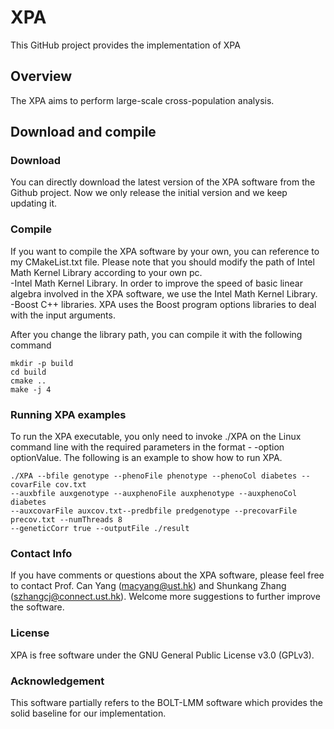 # XPA
This GitHub project provides the implementation of XPA

## Overview 

The XPA aims to perform large-scale cross-population analysis.

## Download and compile
### Download
You can directly download the latest version of the XPA software from the Github project. Now we only release the initial version and we keep updating it.
### Compile 
If you want to compile the XPA software by your own, you can reference to my CMakeList.txt file. Please note that you should modify the path of Intel Math Kernel Library according to your own pc.  
-Intel Math Kernel Library. In order to improve the speed of basic linear algebra involved in the XPA software, we use the Intel Math Kernel Library.  
-Boost C++ libraries. XPA uses the Boost program options libraries to deal with the input arguments.

After you change the library path, you can compile it with the following command
```
mkdir -p build
cd build
cmake ..
make -j 4
```
### Running XPA examples
To run the XPA executable, you only need to invoke ./XPA on the Linux command line with the required parameters in the format - -option optionValue. The following is an example to show how to run XPA.
  ```
  ./XPA --bfile genotype --phenoFile phenotype --phenoCol diabetes --covarFile cov.txt 
  --auxbfile auxgenotype --auxphenoFile auxphenotype --auxphenoCol diabetes 
  --auxcovarFile auxcov.txt--predbfile predgenotype --precovarFile precov.txt --numThreads 8 
  --geneticCorr true --outputFile ./result
  ```
### Contact Info
If you have comments or questions about the XPA software, please feel free to contact Prof. Can Yang (macyang@ust.hk) and Shunkang Zhang (szhangcj@connect.ust.hk). Welcome more suggestions to further improve the software.

### License
XPA is free software under the GNU General Public License v3.0 (GPLv3).

### Acknowledgement
This software partially refers to the BOLT-LMM software which provides the solid baseline for our implementation. 
